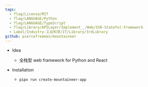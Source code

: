 ```yaml
---
tags:
  - flag/License/MIT
  - flag/LANGUAGE/Python
  - flag/LANGUAGE/TypeScript
  - flag/Library/APILayer/Implement__/Web/SSR-Stateful-Framework
  - Label/Industry-工业科学/IT/Library/3rdLibrary
github: piercefreeman/mountaineer
---
```


- Idea
    - 全栈型 web framework for Python and React

- Installation
    - `pipx run create-mountaineer-app`
